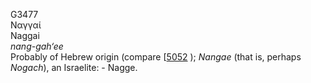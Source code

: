 <body>
  <p>G3477<br>  Ναγγαί  <br> Naggai  <br><i>nang-gah‘ee </i><br>Probably of Hebrew origin (compare [<a href="h5052.htm">5052</a> ); <i>Nangae</i> (that is, perhaps <i>Nogach</i>), an Israelite: - Nagge.<br></p>
 </body>